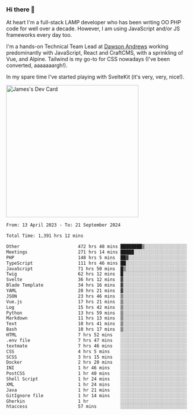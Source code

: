 ### Hi there 👋

<!--
**JamesNock/JamesNock** is a ✨ _special_ ✨ repository because its `README.md` (this file) appears on your GitHub profile.

Here are some ideas to get you started:

- 🔭 I’m currently working on ...
- 🌱 I’m currently learning ...
- 👯 I’m looking to collaborate on ...
- 🤔 I’m looking for help with ...
- 💬 Ask me about ...
- 📫 How to reach me: ...
- 😄 Pronouns: ...
- ⚡ Fun fact: ...
-->
At heart I'm a full-stack LAMP developer who has been writing OO PHP code for well over a decade. However, I am using JavaScript and/or JS frameworks every day too.

I'm a hands-on Technical Team Lead at [Dawson Andrews](https://www.dawsonandrews.com/) working predominantly with JavaScript, React and CraftCMS, with a sprinkling of Vue, and Alpine. Tailwind is my go-to for CSS nowadays (I've been converted, aaaaaaargh!).

In my spare time I've started playing with SvelteKit (it's very, very, nice!).

<a href="https://app.daily.dev/h2onock"><img src="https://api.daily.dev/devcards/v2/XQraFlxE3JPWOlcSuOB2K.png?type=default&r=18u" width="356" alt="James's Dev Card"/></a>

<!--START_SECTION:waka-->

```txt
From: 13 April 2023 - To: 21 September 2024

Total Time: 1,391 hrs 12 mins

Other                      472 hrs 48 mins ████████▒░░░░░░░░░░░░░░░░   33.99 %
Meetings                   271 hrs 14 mins █████░░░░░░░░░░░░░░░░░░░░   19.50 %
PHP                        148 hrs 5 mins  ██▓░░░░░░░░░░░░░░░░░░░░░░   10.65 %
TypeScript                 111 hrs 46 mins ██░░░░░░░░░░░░░░░░░░░░░░░   08.04 %
JavaScript                 71 hrs 50 mins  █▒░░░░░░░░░░░░░░░░░░░░░░░   05.16 %
Twig                       62 hrs 12 mins  █░░░░░░░░░░░░░░░░░░░░░░░░   04.47 %
Svelte                     36 hrs 12 mins  ▓░░░░░░░░░░░░░░░░░░░░░░░░   02.60 %
Blade Template             34 hrs 16 mins  ▓░░░░░░░░░░░░░░░░░░░░░░░░   02.46 %
YAML                       28 hrs 21 mins  ▓░░░░░░░░░░░░░░░░░░░░░░░░   02.04 %
JSON                       23 hrs 46 mins  ▒░░░░░░░░░░░░░░░░░░░░░░░░   01.71 %
Vue.js                     17 hrs 21 mins  ▒░░░░░░░░░░░░░░░░░░░░░░░░   01.25 %
Log                        15 hrs 42 mins  ▒░░░░░░░░░░░░░░░░░░░░░░░░   01.13 %
Python                     13 hrs 59 mins  ▒░░░░░░░░░░░░░░░░░░░░░░░░   01.01 %
Markdown                   11 hrs 13 mins  ▒░░░░░░░░░░░░░░░░░░░░░░░░   00.81 %
Text                       10 hrs 41 mins  ▒░░░░░░░░░░░░░░░░░░░░░░░░   00.77 %
Bash                       10 hrs 17 mins  ▒░░░░░░░░░░░░░░░░░░░░░░░░   00.74 %
HTML                       7 hrs 52 mins   ░░░░░░░░░░░░░░░░░░░░░░░░░   00.57 %
.env file                  7 hrs 47 mins   ░░░░░░░░░░░░░░░░░░░░░░░░░   00.56 %
textmate                   7 hrs 46 mins   ░░░░░░░░░░░░░░░░░░░░░░░░░   00.56 %
CSS                        4 hrs 5 mins    ░░░░░░░░░░░░░░░░░░░░░░░░░   00.29 %
SCSS                       3 hrs 15 mins   ░░░░░░░░░░░░░░░░░░░░░░░░░   00.23 %
Docker                     2 hrs 20 mins   ░░░░░░░░░░░░░░░░░░░░░░░░░   00.17 %
INI                        1 hr 46 mins    ░░░░░░░░░░░░░░░░░░░░░░░░░   00.13 %
PostCSS                    1 hr 40 mins    ░░░░░░░░░░░░░░░░░░░░░░░░░   00.12 %
Shell Script               1 hr 24 mins    ░░░░░░░░░░░░░░░░░░░░░░░░░   00.10 %
XML                        1 hr 24 mins    ░░░░░░░░░░░░░░░░░░░░░░░░░   00.10 %
Java                       1 hr 21 mins    ░░░░░░░░░░░░░░░░░░░░░░░░░   00.10 %
GitIgnore file             1 hr 14 mins    ░░░░░░░░░░░░░░░░░░░░░░░░░   00.09 %
Gherkin                    1 hr            ░░░░░░░░░░░░░░░░░░░░░░░░░   00.07 %
htaccess                   57 mins         ░░░░░░░░░░░░░░░░░░░░░░░░░   00.07 %
```

<!--END_SECTION:waka-->
